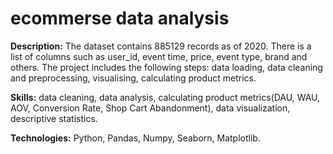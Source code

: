 # ecommerse data analysis

__Description:__ The dataset contains 885129 records as of 2020. There is a list of columns such as user_id, event time, price, event type, brand and others.
The project includes the following steps: data loading, data cleaning and preprocessing, visualising, calculating product metrics.

__Skills:__ data cleaning, data analysis, calculating product metrics(DAU, WAU, AOV, Conversion Rate, Shop Cart Abandonment), data visualization, descriptive statistics. 

__Technologies:__ Python, Pandas, Numpy, Seaborn, Matplotlib.

